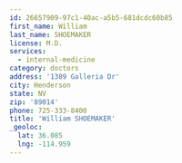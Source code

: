 ```yaml
---
id: 26657909-97c1-40ac-a5b5-681dcdc60b85
first_name: William
last_name: SHOEMAKER
license: M.D.
services:
  - internal-medicine
category: doctors
address: '1389 Galleria Dr'
city: Henderson
state: NV
zip: '89014'
phone: 725-333-8400
title: 'William SHOEMAKER'
_geoloc:
  lat: 36.085
  lng: -114.959
---
```

